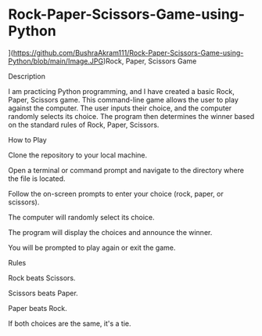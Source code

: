 # Rock-Paper-Scissors-Game-using-Python

](https://github.com/BushraAkram111/Rock-Paper-Scissors-Game-using-Python/blob/main/Image.JPG)Rock, Paper, Scissors Game

Description

I am practicing Python programming, and I have created a basic Rock, Paper, Scissors game. This command-line game allows the user to play against the computer. The user inputs their choice, and the computer randomly selects its choice. The program then determines the winner based on the standard rules of Rock, Paper, Scissors.


How to Play

Clone the repository to your local machine.

Open a terminal or command prompt and navigate to the directory where the file is located.

Follow the on-screen prompts to enter your choice (rock, paper, or scissors).

The computer will randomly select its choice.

The program will display the choices and announce the winner.

You will be prompted to play again or exit the game.

Rules

Rock beats Scissors.

Scissors beats Paper.

Paper beats Rock.

If both choices are the same, it's a tie.
